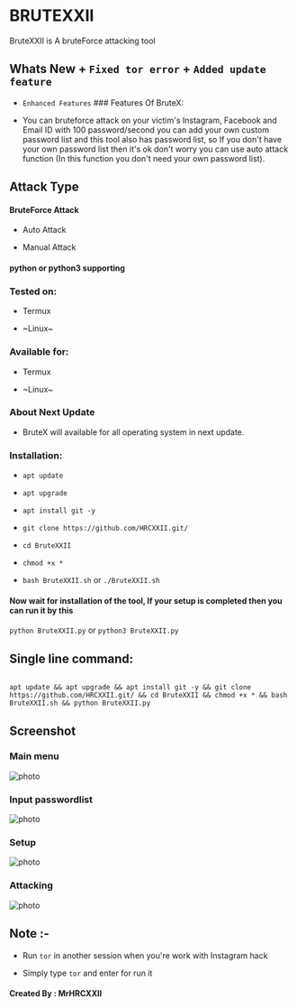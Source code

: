 # BRUTEXXII

BruteXXII is A bruteForce attacking tool

## Whats New                                                                  + ```Fixed tor error```                                                       + ```Added update feature```

+ ```Enhanced Features```                                                                                                                                   ### Features Of BruteX:

+ You can bruteforce attack on your victim's Instagram, Facebook and Email ID with 100 password/second you can add your own custom password list and this tool also has password list, so If you don't have your own password list then it's ok don't worry you can use auto attack function (In this function you don't need your own password list).                                                

## Attack Type

#### BruteForce Attack

+ Auto Attack

+ Manual Attack

#### python or python3 supporting

### Tested on:

+ Termux

+ ~Linux~

### Available for:

+ Termux

+ ~Linux~

### About Next Update

+ BruteX will available for all operating system in next update.

### Installation:

+ ```apt update```

+ ```apt upgrade```

+ ```apt install git -y```

+ ```git clone https://github.com/HRCXXII.git/```

+ ```cd BruteXXII```

+ ```chmod +x *```

+ ```bash BruteXXII.sh``` or ```./BruteXXII.sh```

#### Now wait for installation of the tool, If your setup is completed then you can run it by this

``` python BruteXXII.py ``` or ``` python3 BruteXXII.py ```

## Single line command:

```

apt update && apt upgrade && apt install git -y && git clone https://github.com/HRCXXII.git/ && cd BruteXXII && chmod +x * && bash BruteXXII.sh && python BruteXXII.py

```

## Screenshot

### Main menu

![photo](https://raw.githubusercontent.com/MrHacker-X/BruteX/main/.img/main_menu.jpg)

### Input passwordlist

![photo](https://raw.githubusercontent.com/MrHacker-X/BruteX/main/.img/pass.jpg)

### Setup

![photo](https://raw.githubusercontent.com/MrHacker-X/BruteX/main/.img/setup.jpg)

### Attacking

![photo](https://raw.githubusercontent.com/MrHacker-X/BruteX/main/.img/attacking.jpg)

## Note :-

+ Run ```tor``` in another session when you're work with Instagram hack

+ Simply type ``` tor ``` and enter for run it

#### Created By : MrHRCXXII

